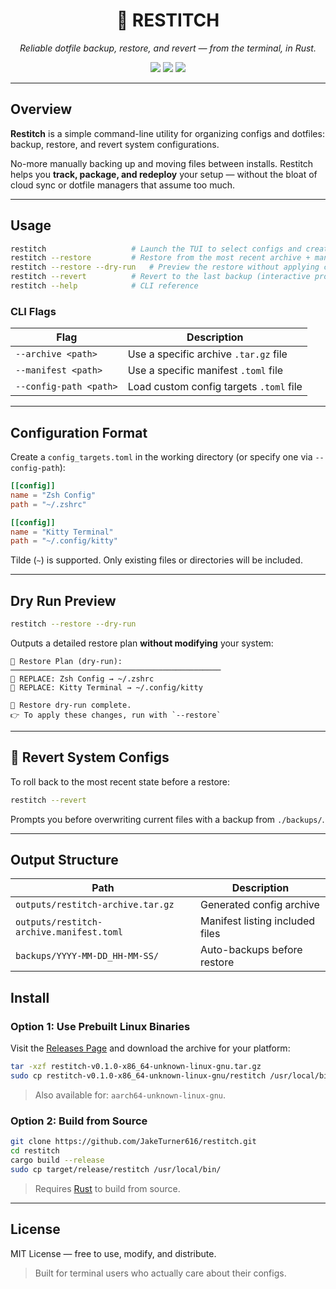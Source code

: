 <a id="readme-top"></a>

<h1 align="center">🧵 RESTITCH</h1>
<p align="center"><i>Reliable dotfile backup, restore, and revert — from the terminal, in Rust.</i></p>

<p align="center">
  <img src="https://img.shields.io/badge/built_with-rust-orange?style=flat-square&logo=rust" />
  <img src="https://img.shields.io/badge/platform-linux%20%26%20macOS-green?style=flat-square" />
  <img src="https://img.shields.io/badge/interface-tui-blue?style=flat-square" />
</p>

---

## Overview

**Restitch** is a simple command-line utility for organizing configs and dotfiles:
backup, restore, and revert system configurations.

No-more manually backing up and moving files between installs. Restitch helps you **track, package, and redeploy** your setup — without the bloat of cloud sync or dotfile managers that assume too much.

---

## Usage

```bash
restitch                   # Launch the TUI to select configs and create a backup
restitch --restore         # Restore from the most recent archive + manifest
restitch --restore --dry-run   # Preview the restore without applying changes
restitch --revert          # Revert to the last backup (interactive prompt)
restitch --help            # CLI reference
```

### CLI Flags

| Flag                   | Description                             |
| ---------------------- | --------------------------------------- |
| `--archive <path>`     | Use a specific archive `.tar.gz` file   |
| `--manifest <path>`    | Use a specific manifest `.toml` file    |
| `--config-path <path>` | Load custom config targets `.toml` file |

---

## Configuration Format

Create a `config_targets.toml` in the working directory (or specify one via `--config-path`):

```toml
[[config]]
name = "Zsh Config"
path = "~/.zshrc"

[[config]]
name = "Kitty Terminal"
path = "~/.config/kitty"
```

Tilde (`~`) is supported. Only existing files or directories will be included.

---

## Dry Run Preview

```bash
restitch --restore --dry-run
```

Outputs a detailed restore plan **without modifying** your system:

```text
🧭 Restore Plan (dry-run):
───────────────────────────────────────────────
🔁 REPLACE: Zsh Config → ~/.zshrc
🔁 REPLACE: Kitty Terminal → ~/.config/kitty

🔎 Restore dry-run complete.
👉 To apply these changes, run with `--restore`
```

---

## 🔁 Revert System Configs

To roll back to the most recent state before a restore:

```bash
restitch --revert
```

Prompts you before overwriting current files with a backup from `./backups/`.

---

## Output Structure

| Path                                     | Description                     |
| ---------------------------------------- | ------------------------------- |
| `outputs/restitch-archive.tar.gz`        | Generated config archive        |
| `outputs/restitch-archive.manifest.toml` | Manifest listing included files |
| `backups/YYYY-MM-DD_HH-MM-SS/`           | Auto-backups before restore     |


## Install

### Option 1: Use Prebuilt Linux Binaries

Visit the [Releases Page](https://github.com/JakeTurner616/restitch/releases) and download the archive for your platform:

```bash
tar -xzf restitch-v0.1.0-x86_64-unknown-linux-gnu.tar.gz
sudo cp restitch-v0.1.0-x86_64-unknown-linux-gnu/restitch /usr/local/bin/
```

> Also available for: `aarch64-unknown-linux-gnu`.

### Option 2: Build from Source

```bash
git clone https://github.com/JakeTurner616/restitch.git
cd restitch
cargo build --release
sudo cp target/release/restitch /usr/local/bin/
```

> Requires [Rust](https://rustup.rs) to build from source.

---


## License

MIT License — free to use, modify, and distribute.

> Built for terminal users who actually care about their configs.